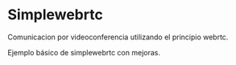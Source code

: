 # Simplewebrtc
Comunicacion por videoconferencia utilizando el principio webrtc.

Ejemplo básico de simplewebrtc con mejoras.
